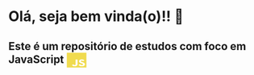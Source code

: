# Olá, seja bem vinda(o)!! 👋

## Este é um repositório de estudos com foco em JavaScript <img align="center" alt="Rafa-Js" height="30" width="40" src="https://raw.githubusercontent.com/devicons/devicon/master/icons/javascript/javascript-plain.svg" style="max-width: 100%;">
